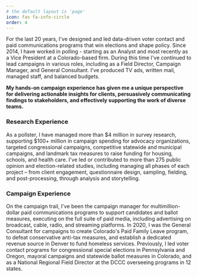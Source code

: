 ```yaml
---
# the default layout is 'page'
icon: fas fa-info-circle
order: 4
---
```


For the last 20 years, I've designed and led data-driven voter contact and paid communications programs that win elections and shape policy. Since 2014, I have worked in polling - starting as an Analyst and most recently as a Vice President at a Colorado-based  firm. During this time I've continued to lead campaigns in various roles, including as a Field Director, Campaign Manager, and General Consultant. I've produced TV ads, written mail, managed staff, and balanced budgets. 

**My hands-on campaign experience has given me a unique perspective for delivering actionable insights for clients, persuasively communicating findings to stakeholders, and effectively supporting the work of diverse teams.**

### Research Experience

As a pollster, I have managed more than $4 million in survey research, supporting $100+ million in campaign spending for advocacy organizations, targeted congressional campaigns, competitive statewide and municipal campaigns, and landmark tax measures to raise funding for housing, schools, and health care. I've led or contributed to more than 275 public opinion and election-related studies, including managing all phases of each project – from client engagement, questionnaire design, sampling, fielding, and post-processing, through analysis and storytelling. 

### Campaign Experience

On the campaign trail, I've been the campaign manager for multimillion-dollar paid communications programs to support candidates and ballot measures, executing on the full suite of paid media, including advertising on broadcast, cable, radio, and streaming platforms. In 2020, I was the General Consultant for campaigns to create Colorado's Paid Family Leave program, to defeat conservative anti-tax measures, and establish a dedicated revenue source in Denver to fund homeless services. Previously, I led voter contact programs for congressional special elections in Pennsylvania and Oregon, mayoral campaigns and statewide ballot measures in Colorado, and as a National Regional Field Director at the DCCC overseeing programs in 12 states. 

